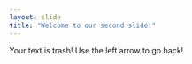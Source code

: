 ```yaml
---
layout: slide
title: "Welcome to our second slide!"
---
```

Your text is trash!
Use the left arrow to go back!
